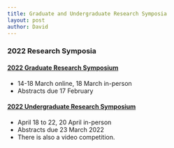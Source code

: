 ```yaml
---
title: Graduate and Undergraduate Research Symposia  
layout: post
author: David
---
```

### 2022 Research Symposia
#### [2022 Graduate Research Symposium](https://www.duq.edu/research/student-research/graduate-symposium)  
- 14-18 March online, 18 March in-person  
- Abstracts due 17 February  
#### [2022 Undergraduate Research Symposium](https://www.duq.edu/research/student-research/urss)  
- April 18 to 22, 20 April in-person  
- Abstracts due 23 March 2022  
- There is also a video competition.  
